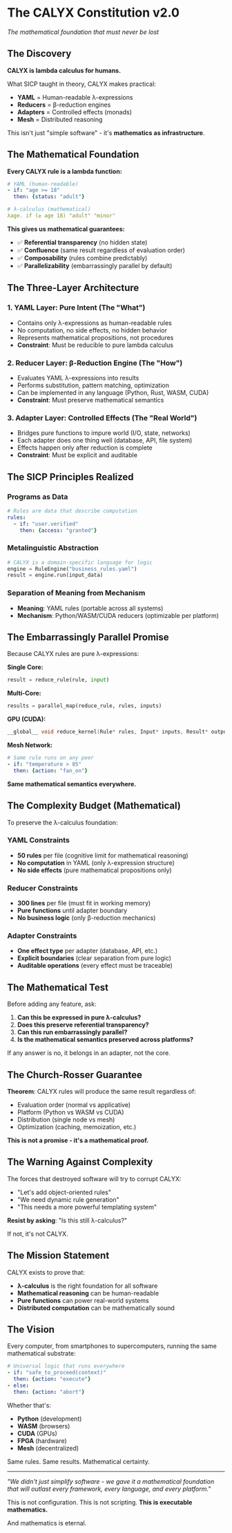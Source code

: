 # The CALYX Constitution v2.0
*The mathematical foundation that must never be lost*

## The Discovery

**CALYX is lambda calculus for humans.**

What SICP taught in theory, CALYX makes practical:
- **YAML** = Human-readable λ-expressions
- **Reducers** = β-reduction engines  
- **Adapters** = Controlled effects (monads)
- **Mesh** = Distributed reasoning

This isn't just "simple software" - it's **mathematics as infrastructure**.

## The Mathematical Foundation

**Every CALYX rule is a lambda function:**
```yaml
# YAML (human-readable)
- if: "age >= 18"
  then: {status: "adult"}

# λ-calculus (mathematical)
λage. if (≥ age 18) "adult" "minor"
```

**This gives us mathematical guarantees:**
- ✅ **Referential transparency** (no hidden state)
- ✅ **Confluence** (same result regardless of evaluation order)
- ✅ **Composability** (rules combine predictably)
- ✅ **Parallelizability** (embarrassingly parallel by default)

## The Three-Layer Architecture

### 1. **YAML Layer: Pure Intent (The "What")**
- Contains only λ-expressions as human-readable rules
- No computation, no side effects, no hidden behavior
- Represents mathematical propositions, not procedures
- **Constraint**: Must be reducible to pure lambda calculus

### 2. **Reducer Layer: β-Reduction Engine (The "How")**  
- Evaluates YAML λ-expressions into results
- Performs substitution, pattern matching, optimization
- Can be implemented in any language (Python, Rust, WASM, CUDA)
- **Constraint**: Must preserve mathematical semantics

### 3. **Adapter Layer: Controlled Effects (The "Real World")**
- Bridges pure functions to impure world (I/O, state, networks)
- Each adapter does one thing well (database, API, file system)
- Effects happen only after reduction is complete
- **Constraint**: Must be explicit and auditable

## The SICP Principles Realized

### **Programs as Data**
```yaml
# Rules are data that describe computation
rules:
  - if: "user.verified"
    then: {access: "granted"}
```

### **Metalinguistic Abstraction**
```python
# CALYX is a domain-specific language for logic
engine = RuleEngine("business_rules.yaml")
result = engine.run(input_data)
```

### **Separation of Meaning from Mechanism**
- **Meaning**: YAML rules (portable across all systems)
- **Mechanism**: Python/WASM/CUDA reducers (optimizable per platform)

## The Embarrassingly Parallel Promise

Because CALYX rules are pure λ-expressions:

**Single Core:**
```python
result = reduce_rule(rule, input)
```

**Multi-Core:**
```python
results = parallel_map(reduce_rule, rules, inputs)
```

**GPU (CUDA):**
```cpp
__global__ void reduce_kernel(Rule* rules, Input* inputs, Result* outputs)
```

**Mesh Network:**
```yaml
# Same rule runs on any peer
- if: "temperature > 85"
  then: {action: "fan_on"}
```

**Same mathematical semantics everywhere.**

## The Complexity Budget (Mathematical)

To preserve the λ-calculus foundation:

### **YAML Constraints**
- **50 rules** per file (cognitive limit for mathematical reasoning)
- **No computation** in YAML (only λ-expression structure)
- **No side effects** (pure mathematical propositions only)

### **Reducer Constraints**  
- **300 lines** per file (must fit in working memory)
- **Pure functions** until adapter boundary
- **No business logic** (only β-reduction mechanics)

### **Adapter Constraints**
- **One effect type** per adapter (database, API, etc.)
- **Explicit boundaries** (clear separation from pure logic)
- **Auditable operations** (every effect must be traceable)

## The Mathematical Test

Before adding any feature, ask:

1. **Can this be expressed in pure λ-calculus?**
2. **Does this preserve referential transparency?**
3. **Can this run embarrassingly parallel?**
4. **Is the mathematical semantics preserved across platforms?**

If any answer is no, it belongs in an adapter, not the core.

## The Church-Rosser Guarantee

**Theorem**: CALYX rules will produce the same result regardless of:
- Evaluation order (normal vs applicative)
- Platform (Python vs WASM vs CUDA)  
- Distribution (single node vs mesh)
- Optimization (caching, memoization, etc.)

**This is not a promise - it's a mathematical proof.**

## The Warning Against Complexity

The forces that destroyed software will try to corrupt CALYX:
- "Let's add object-oriented rules"
- "We need dynamic rule generation"  
- "This needs a more powerful templating system"

**Resist by asking**: "Is this still λ-calculus?"

If not, it's not CALYX.

## The Mission Statement

CALYX exists to prove that:
- **λ-calculus** is the right foundation for all software
- **Mathematical reasoning** can be human-readable
- **Pure functions** can power real-world systems
- **Distributed computation** can be mathematically sound

## The Vision

Every computer, from smartphones to supercomputers, running the same mathematical substrate:

```yaml
# Universal logic that runs everywhere
- if: "safe_to_proceed(context)"
  then: {action: "execute"}
- else:
  then: {action: "abort"}
```

Whether that's:
- **Python** (development)
- **WASM** (browsers)
- **CUDA** (GPUs)
- **FPGA** (hardware)
- **Mesh** (decentralized)

Same rules. Same results. Mathematical certainty.

---

*"We didn't just simplify software - we gave it a mathematical foundation that will outlast every framework, every language, and every platform."*

This is not configuration. This is not scripting. **This is executable mathematics.**

And mathematics is eternal.
